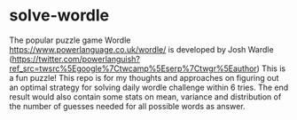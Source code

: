 # solve-wordle
The popular puzzle game Wordle https://www.powerlanguage.co.uk/wordle/ is developed by Josh Wardle (https://twitter.com/powerlanguish?ref_src=twsrc%5Egoogle%7Ctwcamp%5Eserp%7Ctwgr%5Eauthor)
This is a fun puzzle!
This repo is for my thoughts and approaches on figuring out an optimal strategy for solving daily wordle challenge within 6 tries.
The end result would also contain some stats on mean, variance and distribution of the number of guesses needed for all possible words as answer.
